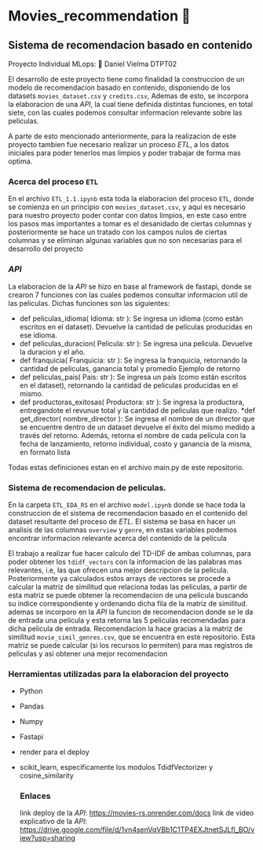# Movies_recommendation 🎦
## Sistema de recomendacion basado en contenido
Proyecto Individual MLops: 🧮 Daniel Vielma DTPT02

El desarrollo de este proyecto tiene como finalidad la construccion de un modelo de recomendacion basado en 
contenido, disponiendo de los datasets `movies_dataset.csv` y `credits.csv`, Ademas de esto, se incorpora la 
elaboracion de una *API*, la cual tiene definida distintas funciones, en total siete, con las cuales podemos 
consultar informacion relevante sobre las peliculas.

A parte de esto mencionado anteriormente, para la realizacion de este proyecto tambien fue necesario realizar un proceso
*ETL*, a los datos iniciales para poder tenerlos mas limpios y poder trabajar de forma mas optima.

### Acerca del proceso `ETL`

En el archivo `ETL_1.1.ipynb` esta toda la elaboracion del proceso `ETL`, donde se comienza en un principio con `movies_dataset.csv`,
y aqui es necesario para nuestro proyecto poder contar con datos limpios, en este caso entre los pasos mas importantes a tomar
es el desanidado de ciertas columnas y posteriormente se hace un tratado con los campos nulos de ciertas columnas y se eliminan 
algunas variables que no son necesarias para el desarrollo del proyecto

### *API* 

La elaboracion de la *API* se hizo en base al framework de fastapi, donde se crearon 7 funciones con las cuales podemos
consultar informacion util de las peliculas. Dichas funciones son las siguientes:

* def peliculas_idioma( Idioma: str ): Se ingresa un idioma (como están escritos en el dataset). Devuelve la cantidad de películas producidas en ese idioma.
* def peliculas_duracion( Pelicula: str ): Se ingresa una pelicula. Devuelve la duracion y el año.
* def franquicia( Franquicia: str ): Se ingresa la franquicia, retornando la cantidad de peliculas, 
ganancia total y promedio Ejemplo de retorno
* def peliculas_pais( Pais: str ): Se ingresa un país (como están escritos en el dataset), retornando la cantidad de peliculas producidas en el mismo.
* def productoras_exitosas( Productora: str ): Se ingresa la productora, 
entregandote el revunue total y la cantidad de peliculas que realizo.
*def get_director( nombre_director ): Se ingresa el nombre de un director 
que se encuentre dentro de un dataset devuelve el éxito del mismo medido 
a través del retorno. Además, retorna el nombre de cada película con la fecha de 
lanzamiento, retorno individual, costo y ganancia de la misma, en formato lista

Todas estas definiciones estan en el archivo main.py de este repositorio.

### Sistema de recomendacion de peliculas.

En la carpeta `ETL_EDA_RS` en el archivo `model.ipynb` donde se hace toda la construccion de el sistema de recomendacion basado
en el contenido del dataset resultante del proceso de *ETL*. El sistema se basa en hacer un analisis de las columnas `overview`
y `genre`, en estas variables podemos encontrar informacion relevante acerca del contenido de la pelicula

El trabajo a realizar fue hacer calculo del TD-IDF de ambas columnas, para poder obtener los `tdidf_vectors`
con la informacion de las palabras mas relevantes, i.e, las que ofrecen una mejor descripcion de la pelicula.
Posteriormente ya calculados estos arrays de vectores se procede a calcular la matriz de similitud que relaciona
todas las peliculas, a partir de esta matriz se puede obtener la recomendacion de una pelicula buscando su indice
correspondiente y ordenando dicha fila de la matriz de similitud. ademas se incorporo en la *API* la funcion de recomendacion
donde se le da de entrada una pelicula y esta retorna las 5 peliculas recomendadas para dicha pelicula de entrada. Recomendacion
la hace gracias a la matriz de similitud `movie_simil_genres.csv`, que se encuentra en este repositorio. Esta matriz se puede
calcular (si los recursos lo permiten) para mas registros de peliculas y asi obtener una mejor recomendacion

### Herramientas utilizadas para la elaboracion del proyecto

* Python
* Pandas
* Numpy
* Fastapi
* render para el deploy
* scikit_learn, especificamente los modulos TdidfVectorizer y cosine_similarity

  ### Enlaces
  link deploy de la *API*: https://movies-rs.onrender.com/docs
  link de video explicativo de la *API*: https://drive.google.com/file/d/1vn4senVqVBb1C1TP4EXJtnetSJLfl_BO/view?usp=sharing
